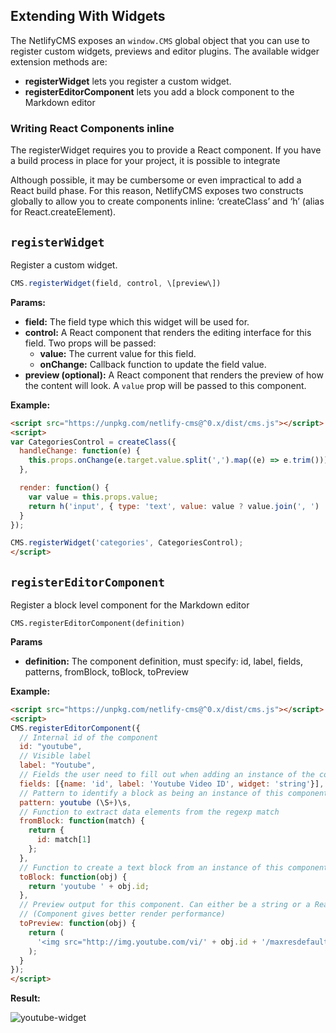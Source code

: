 ## Extending With Widgets

The NetlifyCMS exposes an `window.CMS` global object that you can use to register custom widgets, previews and editor plugins. The available widger extension methods are:

* **registerWidget** lets you register a custom widget.
* **registerEditorComponent** lets you add a block component to the Markdown editor

### Writing React Components inline

The registerWidget requires you to provide a React component. If you have a build process in place for your project, it is possible to integrate

Although possible, it may be cumbersome or even impractical to add a React build phase. For this reason, NetlifyCMS exposes two constructs globally to allow you to create components inline: ‘createClass’ and ‘h’ (alias for React.createElement).

## `registerWidget`

Register a custom widget.

```js
CMS.registerWidget(field, control, \[preview\])
```

**Params:**

* **field:** The field type which this widget will be used for.
* **control:** A React component that renders the editing interface for this field. Two props will be passed:
  * **value:** The current value for this field.
  * **onChange:** Callback function to update the field value.
* **preview (optional):** A React component that renders the preview of how the content will look. A `value` prop will be passed to this component.

**Example:**

```html
<script src="https://unpkg.com/netlify-cms@^0.x/dist/cms.js"></script>
<script>
var CategoriesControl = createClass({
  handleChange: function(e) {
    this.props.onChange(e.target.value.split(',').map((e) => e.trim()));
  },

  render: function() {
    var value = this.props.value;
    return h('input', { type: 'text', value: value ? value.join(', ') : '', onChange: this.handleChange });
  }
});

CMS.registerWidget('categories', CategoriesControl);
</script>
```

## `registerEditorComponent`

Register a block level component for the Markdown editor

    CMS.registerEditorComponent(definition)

**Params**

* **definition:** The component definition, must specify: id, label, fields, patterns, fromBlock, toBlock, toPreview

**Example:**

```html
<script src="https://unpkg.com/netlify-cms@^0.x/dist/cms.js"></script>
<script>
CMS.registerEditorComponent({
  // Internal id of the component
  id: "youtube",
  // Visible label
  label: "Youtube",
  // Fields the user need to fill out when adding an instance of the component
  fields: [{name: 'id', label: 'Youtube Video ID', widget: 'string'}],
  // Pattern to identify a block as being an instance of this component
  pattern: youtube (\S+)\s,
  // Function to extract data elements from the regexp match
  fromBlock: function(match) {
    return {
      id: match[1]
    };
  },
  // Function to create a text block from an instance of this component
  toBlock: function(obj) {
    return 'youtube ' + obj.id;
  },
  // Preview output for this component. Can either be a string or a React component
  // (Component gives better render performance)
  toPreview: function(obj) {
    return (
      '<img src="http://img.youtube.com/vi/' + obj.id + '/maxresdefault.jpg" alt="Youtube Video"/>'
    );
  }
});
</script>
```

**Result:**

![youtube-widget](/img/youtube-widget.png)

